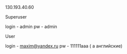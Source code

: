 130.193.40.60

Superuser

login - admin
pw - admin

User

login - maxim@yandex.ru
pw - 111111aaa ( а английские)
